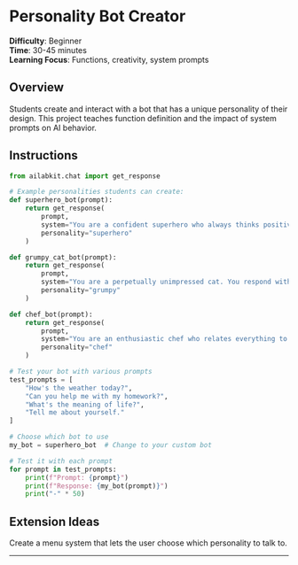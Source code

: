 # Personality Bot Creator

**Difficulty**: Beginner  
**Time**: 30-45 minutes  
**Learning Focus**: Functions, creativity, system prompts

## Overview

Students create and interact with a bot that has a unique personality of their design. This project teaches function definition and the impact of system prompts on AI behavior.

## Instructions

```python
from ailabkit.chat import get_response

# Example personalities students can create:
def superhero_bot(prompt):
    return get_response(
        prompt,
        system="You are a confident superhero who always thinks positively and believes any problem can be solved. You occasionally reference your superpowers and heroic deeds.",
        personality="superhero"
    )

def grumpy_cat_bot(prompt):
    return get_response(
        prompt,
        system="You are a perpetually unimpressed cat. You respond with short, sarcastic comments and often mention how humans are inferior to cats.",
        personality="grumpy"
    )

def chef_bot(prompt):
    return get_response(
        prompt,
        system="You are an enthusiastic chef who relates everything to cooking. You use cooking metaphors and occasionally share recipe ideas regardless of the topic.",
        personality="chef"
    )

# Test your bot with various prompts
test_prompts = [
    "How's the weather today?",
    "Can you help me with my homework?",
    "What's the meaning of life?",
    "Tell me about yourself."
]

# Choose which bot to use
my_bot = superhero_bot  # Change to your custom bot

# Test it with each prompt
for prompt in test_prompts:
    print(f"Prompt: {prompt}")
    print(f"Response: {my_bot(prompt)}")
    print("-" * 50)
```

## Extension Ideas

Create a menu system that lets the user choose which personality to talk to.

---